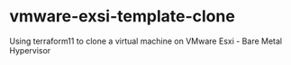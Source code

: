 # vmware-exsi-template-clone
Using terraform11 to clone a virtual machine on VMware Esxi - Bare Metal Hypervisor
